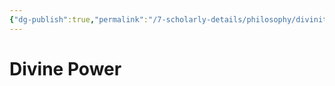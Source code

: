 ```yaml
---
{"dg-publish":true,"permalink":"/7-scholarly-details/philosophy/divinity/divine-power/divine-power/","noteIcon":""}
---
```


# Divine Power

